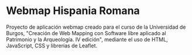 # Webmap Hispania Romana
 Proyecto de aplicación webmap creado para el curso de la Universidad de Burgos, "Creación de Web Mapping con Software libre aplicado al Patrimonio y la Arqueología. IV edición", mediante el uso de HTML, JavaScript, CSS y librerías de Leaflet.
